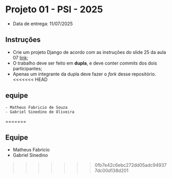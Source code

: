 # Projeto 01 - PSI - 2025

- Data de entrega: 11/07/2025

## Instruções
- Crie um projeto Django de acordo com as instruções do slide 25 da aula 07 [link](https://dvcirilo-ifrn.github.io/psi/slides/aula07.html#25);
- O trabalho deve ser feito em **dupla**, e deve conter *commits* dos dois participantes;
- Apenas um integrante da dupla deve fazer o *fork* desse repositório.
<<<<<<< HEAD
## equipe
    - Matheus Fabricio de Souza
    - Gabriel Sinedino de Oliveira
=======

## Equipe
- Matheus Fabricio
- Gabriel Sinedino
>>>>>>> 0fb7e42c6ebc272dd05adc949377dc00d138d201
